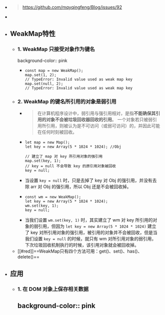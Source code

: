 - > https://github.com/mqyqingfeng/Blog/issues/92
-
- ## WeakMap特性
	- ### 1. WeakMap 只接受**对象**作为键名
	  background-color:: pink
		- ```
		  const map = new WeakMap();
		  map.set(1, 2);
		  // TypeError: Invalid value used as weak map key
		  map.set(null, 2);
		  // TypeError: Invalid value used as weak map key
		  ```
	- ### 2. WeakMap 的键名所引用的对象是弱引用
		- > 在计算机程序设计中，弱引用与强引用相对，是指**不能确保其引用的对象不会被垃圾回收器回收的引用**。 一个对象若只被弱引用所引用，则被认为是不可访问（或弱可访问）的，并因此可能在任何时刻被回收。
		- ```
		  let map = new Map();
		  let key = new Array(5 * 1024 * 1024); //Obj
		  
		  // 建立了 map 对 key 所引用对象的强引用
		  map.set(key, 1);
		  // key = null 不会导致 key 的原引用对象被回收
		  key = null;
		  ```
		- 当设置 `key = null` 时，只是去掉了 key 对 Obj 的强引用，并没有去除 arr 对 Obj 的强引用，所以 Obj 还是不会被回收掉。
		- ```
		  const wm = new WeakMap();
		  let key = new Array(5 * 1024 * 1024);
		  wm.set(key, 1);
		  key = null;
		  ```
		- 当我们设置 `wm.set(key, 1)` 时，其实建立了 wm 对 key 所引用的对象的弱引用，但因为 `let key = new Array(5 * 1024 * 1024)` 建立了 key 对所引用对象的强引用，被引用的对象并不会被回收，但是当我们设置 `key = null` 的时候，就只有 wm 对所引用对象的弱引用，下次垃圾回收机制执行的时候，该引用对象就会被回收掉。
	- [[#red]]==WeakMap只有四个方法可用：get()、set()、has()、delete()==
- ## 应用
	- ### 1. 在 DOM 对象上保存相关数据
	  background-color:: pink
		-